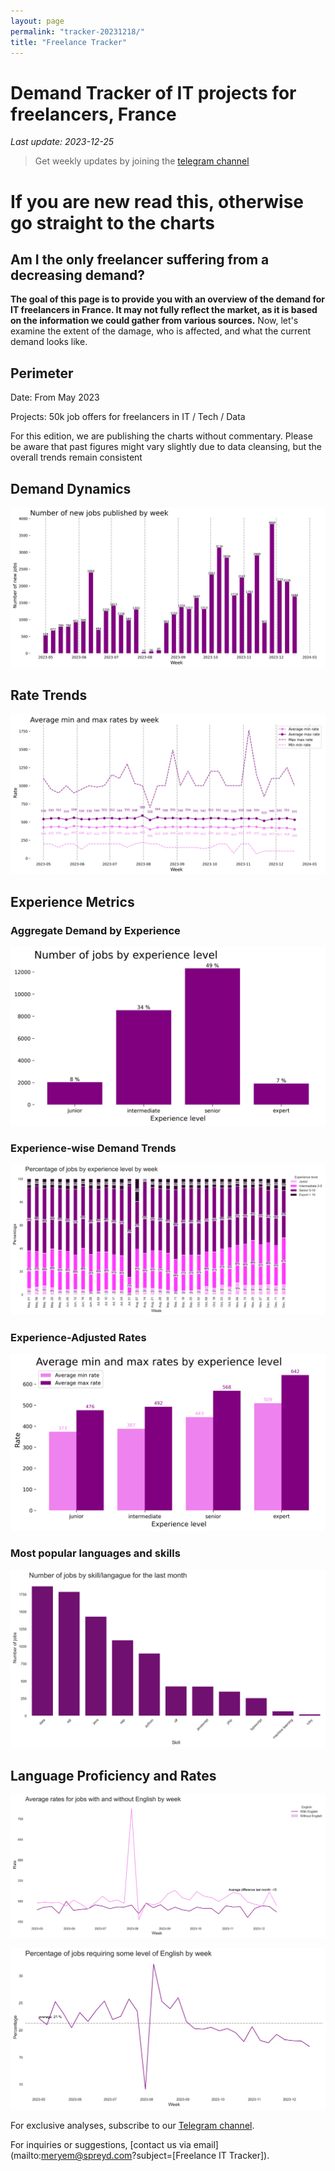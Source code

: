 ```yaml
---
layout: page
permalink: "tracker-20231218/"
title: "Freelance Tracker"
---
```

# Demand Tracker of IT projects for freelancers, France

*Last update: 2023-12-25*

> Get weekly updates by joining the [telegram
> channel](https://t.me/+3y9PJaF335UxYTg0)

# If you are new read this, otherwise go straight to the charts

## Am I the only freelancer suffering from a decreasing demand?


**The goal of this page is to provide you with an overview of the demand for IT freelancers in France. It may not fully reflect the market, as it is based on the information we could gather from various sources.**
Now, let's examine the extent of the damage, who is affected, and what the current demand looks like.

## Perimeter

Date: From May 2023

Projects: 50k job offers for freelancers in IT / Tech / Data

For this edition, we are publishing the charts without commentary. Please be aware that past figures might vary slightly due to data cleansing, but the overall trends remain consistent

## Demand Dynamics

![Demand Trajectory](figs/20231218_missions_by_week.png)

## Rate Trends

![Rate Evolution](figs/20231218_missions_by_week_rate.png)

## Experience Metrics

### Aggregate Demand by Experience

![Experience-Based Demand](figs/20231218_exp_lvl.png)

### Experience-wise Demand Trends

![Demand by Experience Over Time](figs/20231218_missions_by_week_exp.png)

### Experience-Adjusted Rates

![Average Rates by Experience](figs/20231218_exp_lvl_rate.png)

### Most popular languages and skills

![Most popular langagues and skills](figs/20231218_missions_by_skill.png)



## Language Proficiency and Rates

![Impact of English Skills](figs/20231218_missions_anglais_rate.png)

![Share of English Jobs](figs/20231218_missions_anglais.png)

For exclusive analyses, subscribe to our [Telegram channel](https://t.me/+3y9PJaF335UxYTg0).

For inquiries or suggestions, [contact us via email](mailto:meryem@spreyd.com?subject=[Freelance IT Tracker]).
